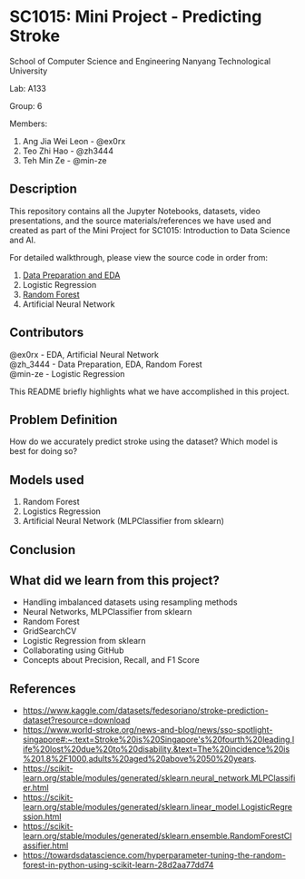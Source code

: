 # SC1015: Mini Project - Predicting Stroke
School of Computer Science and Engineering
Nanyang Technological University

Lab: A133

Group: 6

Members:
  1. Ang Jia Wei Leon - @ex0rx
  2. Teo Zhi Hao - @zh3444
  3. Teh Min Ze - @min-ze
  
## Description
This repository contains all the Jupyter Notebooks, datasets, video presentations, and the source materials/references we have used and created as part of the Mini Project for SC1015: Introduction to Data Science and AI.

For detailed walkthrough, please view the source code in order from:
1. [Data Preparation and EDA](https://github.com/ex0rx/sc1015/blob/main/A133_Group6_EDA.ipynb)
2. Logistic Regression
3. [Random Forest](https://github.com/ex0rx/sc1015/blob/main/A133_Group6_RF.ipynb)
4. Artificial Neural Network

## Contributors
  @ex0rx - EDA, Artificial Neural Network <br />
  @zh_3444 - Data Preparation, EDA, Random Forest <br />
  @min-ze - Logistic Regression <br />

This README briefly highlights what we have accomplished in this project.
## Problem Definition
How do we accurately predict stroke using the dataset? Which model is best for doing so?

## Models used
  1. Random Forest
  2. Logistics Regression
  3. Artificial Neural Network (MLPClassifier from sklearn)
  
## Conclusion

## What did we learn from this project?
* Handling imbalanced datasets using resampling methods
* Neural Networks, MLPClassifier from sklearn
* Random Forest
* GridSearchCV
* Logistic Regression from sklearn
* Collaborating using GitHub
* Concepts about Precision, Recall, and F1 Score

## References
* https://www.kaggle.com/datasets/fedesoriano/stroke-prediction-dataset?resource=download
* https://www.world-stroke.org/news-and-blog/news/sso-spotlight-singapore#:~:text=Stroke%20is%20Singapore's%20fourth%20leading,life%20lost%20due%20to%20disability.&text=The%20incidence%20is%201.8%2F1000,adults%20aged%20above%2050%20years.
* https://scikit-learn.org/stable/modules/generated/sklearn.neural_network.MLPClassifier.html
* https://scikit-learn.org/stable/modules/generated/sklearn.linear_model.LogisticRegression.html
* https://scikit-learn.org/stable/modules/generated/sklearn.ensemble.RandomForestClassifier.html
* https://towardsdatascience.com/hyperparameter-tuning-the-random-forest-in-python-using-scikit-learn-28d2aa77dd74


